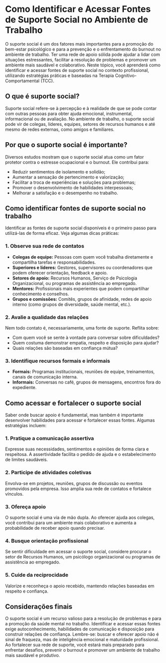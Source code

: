 
# Como Identificar e Acessar Fontes de Suporte Social no Ambiente de Trabalho

O suporte social é um dos fatores mais importantes para a promoção do bem-estar psicológico e para a prevenção e o enfrentamento do burnout no ambiente de trabalho. Ter uma rede de apoio sólida pode ajudar a lidar com situações estressantes, facilitar a resolução de problemas e promover um ambiente mais saudável e colaborativo. Neste tópico, você aprenderá como identificar e acessar fontes de suporte social no contexto profissional, utilizando estratégias práticas e baseadas na Terapia Cognitivo-Comportamental (TCC).

## O que é suporte social?

Suporte social refere-se à percepção e à realidade de que se pode contar com outras pessoas para obter ajuda emocional, instrumental, informacional ou de avaliação. No ambiente de trabalho, o suporte social pode vir de colegas, líderes, equipes, setores de recursos humanos e até mesmo de redes externas, como amigos e familiares.

## Por que o suporte social é importante?

Diversos estudos mostram que o suporte social atua como um fator protetor contra o estresse ocupacional e o burnout. Ele contribui para:

- Reduzir sentimentos de isolamento e solidão;
- Aumentar a sensação de pertencimento e valorização;
- Facilitar a troca de experiências e soluções para problemas;
- Promover o desenvolvimento de habilidades interpessoais;
- Melhorar a satisfação e o desempenho no trabalho.

## Como identificar fontes de suporte social no trabalho

Identificar as fontes de suporte social disponíveis é o primeiro passo para utilizá-las de forma eficaz. Veja algumas dicas práticas:

### 1. Observe sua rede de contatos

- **Colegas de equipe:** Pessoas com quem você trabalha diretamente e compartilha tarefas e responsabilidades.
- **Superiores e líderes:** Gestores, supervisores ou coordenadores que podem oferecer orientação, feedback e apoio.
- **Setores de apoio:** Recursos Humanos, Serviço de Psicologia Organizacional, ou programas de assistência ao empregado.
- **Mentores:** Profissionais mais experientes que podem compartilhar conhecimento e conselhos.
- **Grupos e comissões:** Comitês, grupos de afinidade, redes de apoio interno (como grupos de diversidade, saúde mental, etc.).

### 2. Avalie a qualidade das relações

Nem todo contato é, necessariamente, uma fonte de suporte. Reflita sobre:

- Com quem você se sente à vontade para conversar sobre dificuldades?
- Quem costuma demonstrar empatia, respeito e disposição para ajudar?
- Quais relações são baseadas em confiança mútua?

### 3. Identifique recursos formais e informais

- **Formais:** Programas institucionais, reuniões de equipe, treinamentos, canais de comunicação interna.
- **Informais:** Conversas no café, grupos de mensagens, encontros fora do expediente.

## Como acessar e fortalecer o suporte social

Saber onde buscar apoio é fundamental, mas também é importante desenvolver habilidades para acessar e fortalecer essas fontes. Algumas estratégias incluem:

### 1. Pratique a comunicação assertiva

Expresse suas necessidades, sentimentos e opiniões de forma clara e respeitosa. A assertividade facilita o pedido de ajuda e o estabelecimento de limites saudáveis.

### 2. Participe de atividades coletivas

Envolva-se em projetos, reuniões, grupos de discussão ou eventos promovidos pela empresa. Isso amplia sua rede de contatos e fortalece vínculos.

### 3. Ofereça apoio

O suporte social é uma via de mão dupla. Ao oferecer ajuda aos colegas, você contribui para um ambiente mais colaborativo e aumenta a probabilidade de receber apoio quando precisar.

### 4. Busque orientação profissional

Se sentir dificuldade em acessar o suporte social, considere procurar o setor de Recursos Humanos, um psicólogo organizacional ou programas de assistência ao empregado.

### 5. Cuide da reciprocidade

Valorize e reconheça o apoio recebido, mantendo relações baseadas em respeito e confiança.

## Considerações finais

O suporte social é um recurso valioso para a resolução de problemas e para a promoção da saúde mental no trabalho. Identificar e acessar essas fontes exige autoconhecimento, habilidades de comunicação e disposição para construir relações de confiança. Lembre-se: buscar e oferecer apoio não é sinal de fraqueza, mas de inteligência emocional e maturidade profissional. Ao fortalecer sua rede de suporte, você estará mais preparado para enfrentar desafios, prevenir o burnout e promover um ambiente de trabalho mais saudável e produtivo.
```
